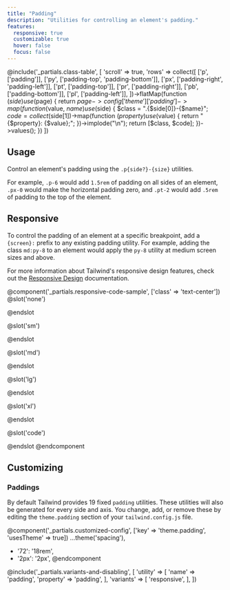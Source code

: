 ```yaml
---
title: "Padding"
description: "Utilities for controlling an element's padding."
features:
  responsive: true
  customizable: true
  hover: false
  focus: false
---
```


@include('_partials.class-table', [
  'scroll' => true,
  'rows' => collect([
    ['p', ['padding']],
    ['py', ['padding-top', 'padding-bottom']],
    ['px', ['padding-right', 'padding-left']],
    ['pt', ['padding-top']],
    ['pr', ['padding-right']],
    ['pb', ['padding-bottom']],
    ['pl', ['padding-left']],
  ])->flatMap(function ($side) use ($page) {
    return $page->config['theme']['padding']->map(function ($value, $name) use ($side) {
      $class = ".{$side[0]}-{$name}";
      $code = collect($side[1])->map(function ($property) use ($value) {
        return "{$property}: {$value};";
      })->implode("\n");
      return [$class, $code];
    })->values();
  })
])

## Usage

Control an element's padding using the `.p{side?}-{size}` utilities.

For example, `.p-6` would add `1.5rem` of padding on all sides of an element, `.px-0` would make the horizontal padding zero, and `.pt-2` would add `.5rem` of padding to the top of the element.

## Responsive

To control the padding of an element at a specific breakpoint, add a `{screen}:` prefix to any existing padding utility. For example, adding the class `md:py-8` to an element would apply the `py-8` utility at medium screen sizes and above.

For more information about Tailwind's responsive design features, check out the [Responsive Design](/docs/responsive-design) documentation.

@component('_partials.responsive-code-sample', ['class' => 'text-center'])
@slot('none')
<div class="inline-block bg-purple-400 pt-8">
    <div class="w-48 h-48 bg-gray-300"></div>
</div>
@endslot

@slot('sm')
<div class="inline-block bg-purple-400 pt-8 pr-6">
    <div class="w-48 h-48 bg-gray-300"></div>
</div>
@endslot

@slot('md')
<div class="inline-block bg-purple-400 pt-8 pr-6 pb-4">
    <div class="w-48 h-48 bg-gray-300"></div>
</div>
@endslot

@slot('lg')
<div class="inline-block bg-purple-400 pt-8 pr-8 pb-4 pl-2">
    <div class="w-48 h-48 bg-gray-300"></div>
</div>
@endslot

@slot('xl')
<div class="inline-block bg-purple-400 p-0">
    <div class="w-48 h-48 bg-gray-300"></div>
</div>
@endslot

@slot('code')
<div class="none:pt-8 sm:pr-6 md:pb-4 lg:pl-2 xl:p-0 ...">
    <!-- ... -->
</div>
@endslot
@endcomponent

## Customizing

### Paddings

By default Tailwind provides 19 fixed `padding` utilities. These utilities will also be generated for every side and axis. You change, add, or remove these by editing the `theme.padding` section of your `tailwind.config.js` file.

@component('_partials.customized-config', ['key' => 'theme.padding', 'usesTheme' => true])
  ...theme('spacing'),
+ '72': '18rem',
+ '2px': '2px',
@endcomponent

@include('_partials.variants-and-disabling', [
    'utility' => [
        'name' => 'padding',
        'property' => 'padding',
    ],
    'variants' => [
        'responsive',
    ],
])

